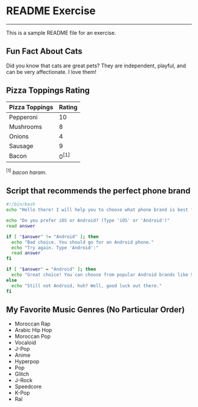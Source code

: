 # README Exercise
---

This is a sample README file for an exercise.

## Fun Fact About Cats

Did you know that cats are great pets? They are independent, playful, and can be very affectionate. I love them!

## Pizza Toppings Rating

| Pizza Toppings | Rating      |
| -------------- | ----------- |
| Pepperoni      | 10          |
| Mushrooms      | 8           |
| Onions         | 4           |
| Sausage        | 9           |
| Bacon       | 0<sup>[1]</sup>      |)* |

<sup>[1]</sup> *bacon haram*.

## Script that recommends the perfect phone brand

```bash
#!/bin/bash
echo "Hello there! I will help you to choose what phone brand is best for you by simply asking you 1 single question."

echo "Do you prefer iOS or Android? (Type 'iOS' or 'Android')"
read answer

if [ "$answer" != "Android" ]; then
  echo "Bad choice. You should go for an Android phone."
  echo "Try again. Type 'Android':"
  read answer
fi

if [ "$answer" = "Android" ]; then
  echo "Great choice! You can choose from popular Android brands like Samsung, Google, or OnePlus."
else
  echo "Still not Android, huh? Well, good luck out there."
fi
```

## My Favorite Music Genres (No Particular Order)

- Moroccan Rap
- Arabic Hip Hop
- Moroccan Pop
- Vocaloid
- J-Pop
- Anime
-  Hyperpop
- Pop
- Glitch
- J-Rock
- Speedcore
- K-Pop
- Raï